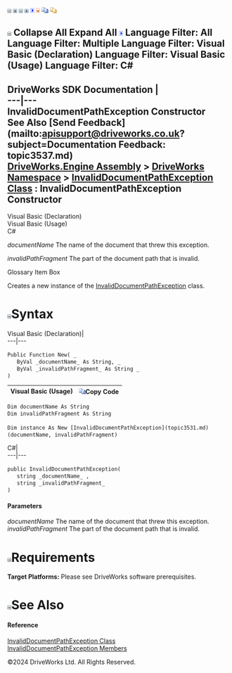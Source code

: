 ![](dotnetimages/collapse.gif) ![](dotnetimages/expand.gif) ![](dotnetimages/collapse.gif) ![](dotnetimages/expand.gif) ![](dotnetimages/drpdown.gif) ![](dotnetimages/drpdown_orange.gif) ![](dotnetimages/copycode.gif) ![](dotnetimages/copycodeHighlight.gif)

![](dotnetimages/collapse.gif) Collapse All Expand All ![](dotnetimages/drpdown.gif) Language Filter: All  Language Filter: Multiple  Language Filter: Visual Basic (Declaration) Language Filter: Visual Basic (Usage) Language Filter: C#  
---  
DriveWorks SDK Documentation  |   
---|---  
InvalidDocumentPathException Constructor   
See Also [Send Feedback](mailto:apisupport@driveworks.co.uk?subject=Documentation Feedback: topic3537.md)  
[DriveWorks.Engine Assembly](topic2156.md) > [DriveWorks Namespace](topic2159.md) > [InvalidDocumentPathException Class](topic3531.md) : InvalidDocumentPathException Constructor  
---  
  
Visual Basic (Declaration)    
Visual Basic (Usage)    
C# 

_documentName_
    The name of the document that threw this exception.

_invalidPathFragment_
    The part of the document path that is invalid.

Glossary Item Box

Creates a new instance of the [InvalidDocumentPathException](topic3531.md) class. 

# ![](dotnetimages/collapse.gif)Syntax

Visual Basic (Declaration)|   
---|---  
      
    
    Public Function New( _
       ByVal _documentName_ As String, _
       ByVal _invalidPathFragment_ As String _
    )  
  
Visual Basic (Usage)| ![](dotnetimages/copycode.gif)Copy Code  
---|---  
      
    
    Dim documentName As String
    Dim invalidPathFragment As String
     
    Dim instance As New [InvalidDocumentPathException](topic3531.md)(documentName, invalidPathFragment)  
  
C#|   
---|---  
      
    
    public InvalidDocumentPathException( 
       string _documentName_ ,
       string _invalidPathFragment_
    )  
  
#### Parameters

 _documentName_
    The name of the document that threw this exception.
_invalidPathFragment_
    The part of the document path that is invalid.

# ![](dotnetimages/collapse.gif)Requirements

**Target Platforms:** Please see DriveWorks software prerequisites.

# ![](dotnetimages/collapse.gif)See Also

#### Reference

[InvalidDocumentPathException Class](topic3531.md)   
[InvalidDocumentPathException Members](topic3532.md)

©2024 DriveWorks Ltd. All Rights Reserved.
